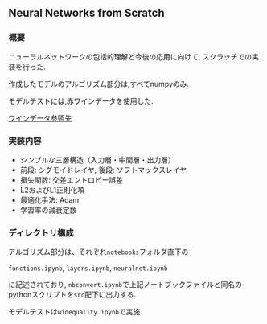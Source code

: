 ## Neural Networks from Scratch

### 概要
ニューラルネットワークの包括的理解と今後の応用に向けて, スクラッチでの実装を行った.

作成したモデルのアルゴリズム部分は,すべてnumpyのみ.

モデルテストには,赤ワインデータを使用した.

[ワインデータ参照先](https://archive.ics.uci.edu/ml/machine-learning-databases/wine-quality/)

### 実装内容

- シンプルな三層構造（入力層・中間層・出力層）
- 前段: シグモイドレイヤ, 後段: ソフトマックスレイヤ
- 損失関数: 交差エントロピー誤差
- L2およびL1正則化項
- 最適化手法: Adam
- 学習率の減衰定数

### ディレクトリ構成
アルゴリズム部分は、それぞれ`notebooks`フォルダ直下の

`functions.ipynb`, `layers.ipynb`, `neuralnet.ipynb`

に記述されており, `nbconvert.ipynb`で上記ノートブックファイルと同名のpythonスクリプトを`src`配下に出力する.

モデルテストは`winequality.ipynb`で実施.
